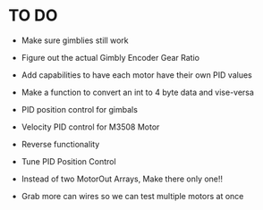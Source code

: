 # TO DO

- Make sure gimblies still work

- Figure out the actual Gimbly Encoder Gear Ratio

- Add capabilities to have each motor have their own PID values

- Make a function to convert an int to 4 byte data and vise-versa

- PID position control for gimbals

- Velocity PID control for M3508 Motor

- Reverse functionality

- Tune PID Position Control

- Instead of two MotorOut Arrays, Make there only one!!

- Grab more can wires so we can test multiple motors at once 
